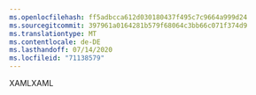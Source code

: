 ```yaml
---
ms.openlocfilehash: ff5adbcca612d030180437f495c7c9664a999d24
ms.sourcegitcommit: 397961a0164281b579f68064c3bb66c071f374d9
ms.translationtype: MT
ms.contentlocale: de-DE
ms.lasthandoff: 07/14/2020
ms.locfileid: "71138579"
---
```

<span data-ttu-id="e4ff2-101">XAML</span><span class="sxs-lookup"><span data-stu-id="e4ff2-101">XAML</span></span>